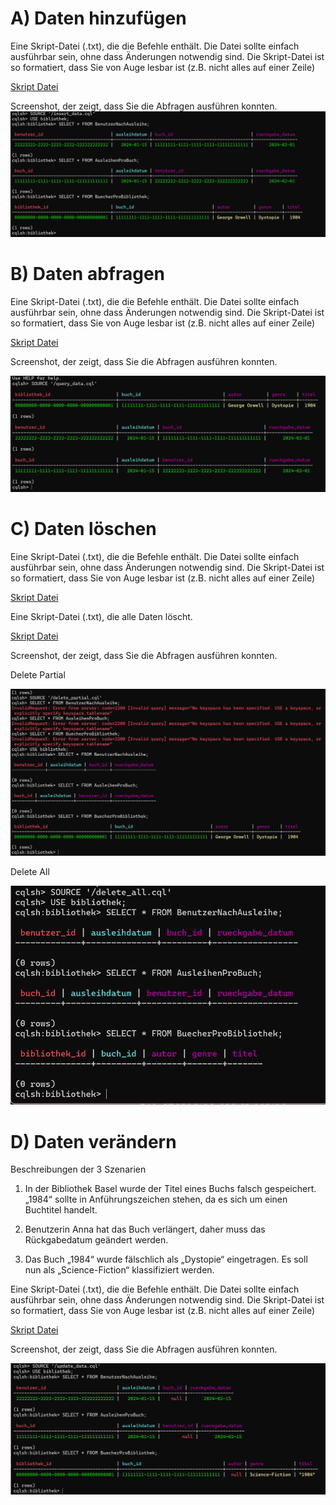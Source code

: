 # A) Daten hinzufügen

Eine Skript-Datei (.txt), die die Befehle enthält. Die Datei sollte einfach ausführbar sein, ohne dass  Änderungen notwendig sind. Die Skript-Datei ist so formatiert, dass Sie von Auge lesbar ist (z.B. nicht alles auf einer Zeile)

[Skript Datei](insert_data.cql)

Screenshot, der zeigt, dass Sie die Abfragen ausführen konnten.
![Screenshot](insertdata.png)

# B) Daten abfragen

Eine Skript-Datei (.txt), die die Befehle enthält. Die Datei sollte einfach ausführbar sein, ohne dass  Änderungen notwendig sind. Die Skript-Datei ist so formatiert, dass Sie von Auge lesbar ist (z.B. nicht alles auf einer Zeile)

[Skript Datei](query_data.cql)

Screenshot, der zeigt, dass Sie die Abfragen ausführen konnten.

![Screenshot](querydata.png)

# C) Daten löschen

Eine Skript-Datei (.txt), die die Befehle enthält. Die Datei sollte einfach ausführbar sein, ohne dass  Änderungen notwendig sind. Die Skript-Datei ist so formatiert, dass Sie von Auge lesbar ist (z.B. nicht alles auf einer Zeile)

[Skript Datei](delete_partial.cql)

Eine Skript-Datei (.txt), die alle Daten löscht.

[Skript Datei](delete_all.cql)

Screenshot, der zeigt, dass Sie die Abfragen ausführen konnten.


Delete Partial

![Screenshot](deletedata.png)


Delete All

![Screenshot](deleteall.png)

# D) Daten verändern

Beschreibungen der 3 Szenarien

1.  In der Bibliothek Basel wurde der Titel eines Buchs falsch gespeichert. „1984“ sollte in Anführungszeichen stehen, da es sich um einen Buchtitel handelt.

2. Benutzerin Anna hat das Buch verlängert, daher muss das Rückgabedatum geändert werden.

3. Das Buch „1984“ wurde fälschlich als „Dystopie“ eingetragen. Es soll nun als „Science-Fiction“ klassifiziert werden.

Eine Skript-Datei (.txt), die die Befehle enthält. Die Datei sollte einfach ausführbar sein, ohne dass  Änderungen notwendig sind. Die Skript-Datei ist so formatiert, dass Sie von Auge lesbar ist (z.B. nicht alles auf einer Zeile)

[Skript Datei](update_data.cql)

Screenshot, der zeigt, dass Sie die Abfragen ausführen konnten.

![Screenshot](updatedata.png)

